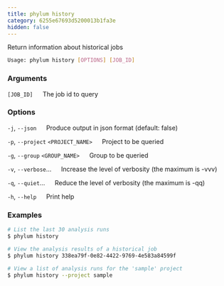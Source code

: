 ```yaml
---
title: phylum history
category: 6255e67693d5200013b1fa3e
hidden: false
---
```


Return information about historical jobs

```sh
Usage: phylum history [OPTIONS] [JOB_ID]
```

### Arguments

`[JOB_ID]`
&emsp; The job id to query

### Options

`-j`, `--json`
&emsp; Produce output in json format (default: false)

`-p`, `--project` `<PROJECT_NAME>`
&emsp; Project to be queried

`-g`, `--group` `<GROUP_NAME>`
&emsp; Group to be queried

`-v`, `--verbose`...
&emsp; Increase the level of verbosity (the maximum is -vvv)

`-q`, `--quiet`...
&emsp; Reduce the level of verbosity (the maximum is -qq)

`-h`, `--help`
&emsp; Print help

### Examples

```sh
# List the last 30 analysis runs
$ phylum history

# View the analysis results of a historical job
$ phylum history 338ea79f-0e82-4422-9769-4e583a84599f

# View a list of analysis runs for the 'sample' project
$ phylum history --project sample
```
